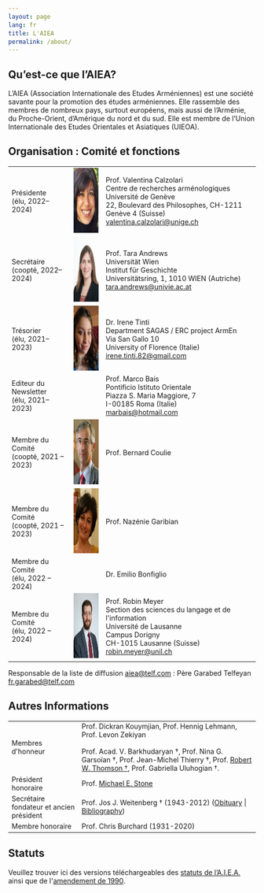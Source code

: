 ```yaml
---
layout: page
lang: fr
title: L'AIEA
permalink: /about/
---
```


## Qu’est-ce que l’AIEA?

L’AIEA (Association Internationale des Etudes Arméniennes) est une société savante pour la promotion des études arméniennes. Elle rassemble des membres de nombreux pays, surtout européens, mais aussi de l’Arménie, du Proche-Orient, d’Amérique du nord et du sud. Elle est membre de l’Union Internationale des Etudes Orientales et Asiatiques (UIEOA).

## Organisation : Comité et fonctions

|        |        |        |
|--------|--------|--------|
| Présidente<br>(élu, 2022–2024)  |<img src="/assets/vc.png" height="132">| Prof. Valentina Calzolari<br>Centre de recherches arménologiques<br>Université de Genève<br>22, Boulevard des Philosophes, CH-1211 Genève 4 (Suisse)<br>valentina.calzolari@unige.ch  |
| Secrétaire<br>(coopté, 2022–2024) |<img src="/assets/ta.png" height="132">|  Prof. Tara Andrews <br>Universität Wien<br>Institut für Geschichte<br>Universitätsring, 1, 1010 WIEN (Autriche)<br>tara.andrews@univie.ac.at  |
| Trésorier<br>(élu, 2021–2023) |<img src="/assets/it.png" height="132">| Dr. Irene Tinti<br>Department SAGAS / ERC project ArmEn<br>Via San Gallo 10<br>University of Florence (Italie)<br>irene.tinti.82@gmail.com |
| Editeur du Newsletter<br>(élu, 2021–2023) ||  Prof. Marco Bais<br>Pontificio Istituto Orientale<br>Piazza S. Maria Maggiore, 7<br>I-00185 Roma (Italie)<br>marbais@hotmail.com |
| Membre du Comité<br>(coopté, 2021 – 2023) |<img src="/assets/bc.png" height="132">| Prof. Bernard Coulie |
| Membre du Comité<br>(coopté, 2021 – 2023) |<img src="/assets/ng.jpeg" height="132">| Prof. Nazénie Garibian |
| Membre du Comité<br>(élu, 2022 – 2024) || Dr. Emilio Bonfiglio |
| Membre du Comité<br>(élu, 2022 – 2024) |<img src="/assets/meyer_portrait_small.jpg" height="132">| Prof. Robin Meyer<br>Section des sciences du langage et de l'information<br>Université de Lausanne<br>Campus Dorigny<br>CH-1015 Lausanne (Suisse)<br>robin.meyer@unil.ch |

Responsable de la liste de diffusion aiea@telf.com : Père Garabed Telfeyan fr.garabed@telf.com

## Autres Informations

| | |
|-|-|
| Membres d'honneur        |  Prof. Dickran Kouymjian, Prof. Hennig Lehmann, Prof. Levon Zekiyan<br> <br>Prof. Acad. V. Barkhudaryan †, Prof. Nina G. Garsoïan †, Prof. Jean-Michel Thierry †, Prof. [Robert W. Thomson †](/public/Thomson-Obituary.pdf), Prof. Gabriella Uluhogian †.  |
| Président honoraire      |  Prof. [Michael E. Stone](http://apocryphalstone.com/) |
| Secrétaire fondateur et ancien président  |  Prof. Jos J. Weitenberg † (1943-2012) ([Obituary](/public/WeitenbergObituary2.pdf) \| [Bibliography](/public/WeitenbergBibliography2.pdf)) |
| Membre honoraire         |  Prof. Chris Burchard (1931-2020) |

## Statuts

Veuillez trouver ici des versions téléchargeables des [statuts de l’A.I.E.A.](/public/AIEA-Amendement.pdf) ainsi que de l'[amendement de 1990](/public/AIEA-Statuts.pdf).
